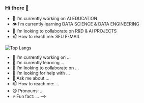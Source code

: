### Hi there 👋

<!--
**leonardodiasferreira/leonardodiasferreira** is a ✨ _special_ ✨ repository because its `README.md` (this file) appears on your GitHub profile.

Here are some ideas to get you started:
<div> 
<a href="https://https://orbe.ai/" target="_blank">
<img src="https://orbe.ai/images/og-image.jpg" target="_blank"></a>
<a href=“SEU LINK DO WHASTAPP" target="_blank">
<img src="https://img.shields.io/badge/WhatsApp-25D366?style=for-the-badge&logo=whatsapp&logoColor=white" target="_blank"></a>
<img src="https://img.shields.io/badge/WhatsApp-25D366?style=for-the-badge&logo=whatsapp&logoColor=white" target="_blank"></a>
<a href=“SEU LINK DO LINKEDINtarget="_blank">
<img src="https://img.shields.io/badge/LinkedIn-0077B5?style=for-the-badge&logo=linkedin&logoColor=white" target="_blank"></a>

![](https://img.shields.io/badge/GitHub-100000?style=for-the-badge&logo=github&logoColor=white)
![](https://img.shields.io/badge/Medium-12100E?style=for-the-badge&logo=medium&logoColor=white)
![](https://img.shields.io/badge/Python-14354C?style=for-the-badge&logo=python&logoColor=white)
![](https://img.shields.io/badge/C%2B%2B-00599C?style=for-the-badge&logo=c%2B%2B&logoColor=white)
![](https://img.shields.io/badge/R-276DC3?style=for-the-badge&logo=r&logoColor=white)
![](https://img.shields.io/badge/Markdown-000000?style=for-the-badge&logo=markdown&logoColor=white)
![](https://img.shields.io/github/followers/thiago-orbe-ai.svg?style=social&label=Follow&maxAge=2592000)

![](https://github-readme-stats.vercel.app/api?username=USUARIO&show_icons=true&theme=dark)
<!—
themes: dark, radical, merko, gruvbox, tokyonight, onedark, cobalt, synthwave, highcontrast, Dracula
-->
- 💼 I’m currently working on AI EDUCATION
- 👁️ I’m currently learning DATA SCIENCE & DATA ENGINEERING
- 🤝 I’m looking to collaborate on R&D & AI PROJECTS
- 📫 How to reach me: SEU E-MAIL

![Top Langs](https://github-readme-stats.vercel.app/api/top-langs/?username=USUARIO&layout=compact&theme=dark)


- 🔭 I’m currently working on ... 
- 🌱 I’m currently learning ...
- 👯 I’m looking to collaborate on ...
- 🤔 I’m looking for help with ...
- 💬 Ask me about ...
- 📫 How to reach me: ...
- 😄 Pronouns: ...
- ⚡ Fun fact: ...
-->
